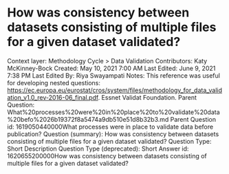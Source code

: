 # How was consistency between datasets consisting of multiple files for a given dataset validated?

Context layer: Methodology Cycle > Data Validation
Contributors: Katy McKinney-Bock
Created: May 10, 2021 7:00 AM
Last Edited: June 9, 2021 7:38 PM
Last Edited By: Riya Swayampati
Notes: This reference was useful for developing nested questions:
https://ec.europa.eu/eurostat/cros/system/files/methodology_for_data_validation_v1.0_rev-2016-06_final.pdf. Essnet Validat Foundation.
Parent Question: What%20processes%20were%20in%20place%20to%20validate%20data%20befo%2026b19372f8a5474a9db510e51d8b32b3.md
Parent Question id: 1619050440000What processes were in place to validate data before publication? 
Question (summary): How was consistency between datasets consisting of multiple files for a given dataset validated?
Question Type: Short Description
Question Type (deprecated): Short Answer
id: 1620655200000How was consistency between datasets consisting of multiple files for a given dataset validated?